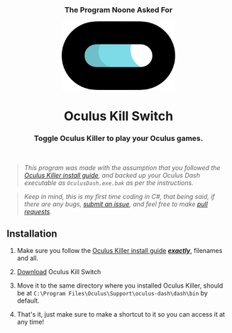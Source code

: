 <h3 align="center">The Program Noone Asked For</h3>
<p align="center">
    <img src="./icon.png" width="256px" />
</p>
<h1 align="center"> Oculus Kill Switch </h1>

<h3 align="center">Toggle Oculus Killer to play your Oculus games.</h3>

<br>

> _This program was made with the assumption that you followed the [Oculus Killer install guide](https://github.com/LibreQuest/OculusKiller#installation), and backed up your Oculus Dash executable as `OculusDash.exe.bak` as per the instructions._

> _Keep in mind, this is my first time coding in C#, that being said, if there are any bugs, [submit an issue](https://github.com/kckarnige/OculusKillSwitch/issues), and feel free to make [pull requests](https://github.com/kckarnige/OculusKillSwitch/pulls)._


## Installation

1. Make sure you follow the [Oculus Killer install guide](https://github.com/LibreQuest/OculusKiller#installation) <u>***exactly***</u>, filenames and all.

2. [Download](https://github.com/kckarnige/OculusKillSwitch/releases) Oculus Kill Switch

3. Move it to the same directory where you installed Oculus Killer, should be at `C:\Program Files\Oculus\Support\oculus-dash\dash\bin` by default.

4. That's it, just make sure to make a shortcut to it so you can access it at any time!